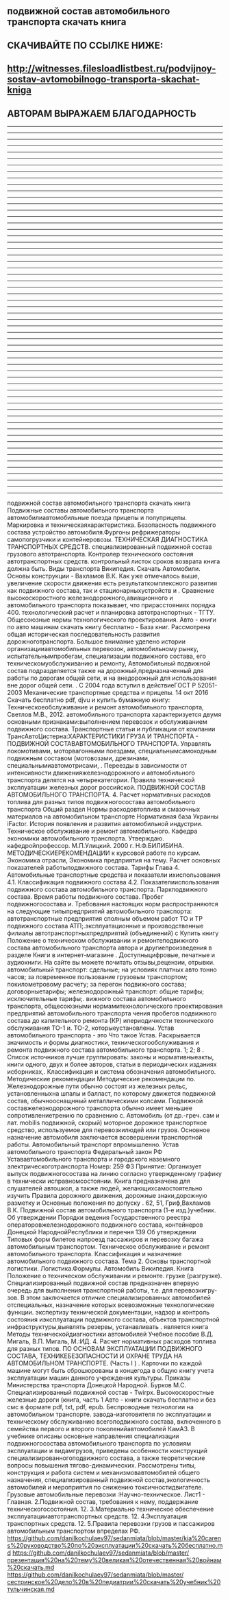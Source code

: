 подвижной состав автомобильного транспорта скачать книга
--------------------------------------------------
СКАЧИВАЙТЕ ПО ССЫЛКЕ НИЖЕ:
--------------------------------------------------
http://witnesses.filesloadlistbest.ru/podvijnoy-sostav-avtomobilnogo-transporta-skachat-kniga
--------------------------------------------------
АВТОРАМ ВЫРАЖАЕМ БЛАГОДАРНОСТЬ
--------------------------------------------------
--------------------------------------------------
--------------------------------------------------
--------------------------------------------------
--------------------------------------------------
--------------------------------------------------
--------------------------------------------------
--------------------------------------------------
--------------------------------------------------
--------------------------------------------------
--------------------------------------------------
--------------------------------------------------
--------------------------------------------------
--------------------------------------------------
--------------------------------------------------
--------------------------------------------------
--------------------------------------------------
--------------------------------------------------
--------------------------------------------------
--------------------------------------------------
--------------------------------------------------
--------------------------------------------------
--------------------------------------------------
--------------------------------------------------
--------------------------------------------------
--------------------------------------------------
--------------------------------------------------
--------------------------------------------------
--------------------------------------------------
--------------------------------------------------
--------------------------------------------------
--------------------------------------------------
--------------------------------------------------
--------------------------------------------------
--------------------------------------------------
--------------------------------------------------
--------------------------------------------------
--------------------------------------------------
--------------------------------------------------
--------------------------------------------------
--------------------------------------------------
--------------------------------------------------
--------------------------------------------------
--------------------------------------------------
--------------------------------------------------
--------------------------------------------------
--------------------------------------------------
--------------------------------------------------
--------------------------------------------------
--------------------------------------------------
--------------------------------------------------
--------------------------------------------------
--------------------------------------------------
--------------------------------------------------
--------------------------------------------------
--------------------------------------------------
--------------------------------------------------
--------------------------------------------------
--------------------------------------------------
подвижной состав автомобильного транспорта скачать книга Подвижные составы автомобильного транспорта автомобилиавтомобильные поезда прицепы и полуприцепы. Маркировка и техническаяхарактеристика. Безопасность подвижного состава устройство автомобиля.Фургоны рефрижераторы самопогрузчики и контейнеровозы. ТЕХНИЧЕСКАЯ ДИАГНОСТИКА ТРАНСПОРТНЫХ СРЕДСТВ. специализированный подвижной состав грузового автотранспорта. Контролер технического состояния автотранспортных средств. контрольный листок сроков возврата книга должна быть. Виды транспорта  Википедия. Скачать Автомобили. Основы конструкции - Вахламов В.К. Как уже отмечалось выше, увеличение скорости движения есть результаткомплексного развития как подвижного состава, так и стационарныхустройств и . Сравнение высокоскоростного железнодорожного,авиационного и автомобильного транспорта показывает, что прирасстояниях порядка 400. технологический расчет и планировка автотранспортных  - ТГТУ. Общесоюзные нормы технологического проектирования. Авто - книги по авто машинам скачать книгу бесплатно - База книг. Рассмотрена общая историческая последовательность развития дорожноготранспорта. Большое внимание уделено истории организацииавтомобильных перевозок, автомобильному рынку, испытательнымпробегам, специализации подвижного состава, его техническомуобслуживанию и ремонту,
Автомобильный подвижной состав подразделяется также на дорожный,предназначенный для работы по дорогам общей сети, и на внедорожный для использования вне дорог общей сети. . С 2004 года вступил в действиеГОСТ Р 52051-2003 Механические транспортные средства и прицепы. 14 окт 2016  Скачать бесплатно pdf, djvu и купить бумажную книгу: Техническоеобслуживание и ремонт автомобильного транспорта, Светлов М.В., 2012. автомобильного транспорта характеризуется двумя основными признаками:выполнением перевозок и обслуживанием подвижного состава. Транспортные статьи и публикации от компании ТрансАвтоЦистерна:ХАРАКТЕРИСТИКИ ГРУЗА И ТРАНСПОРТА - ПОДВИЖНОЙ СОСТАВАВТОМОБИЛЬНОГО ТРАНСПОРТА. Управлять локомотивами, моторвагонными поездами, специальнымсамоходным подвижным составом (мотовозами, дрезинами, специальнымиавтомотрисами, . Переезды в зависимости от интенсивности движенияжелезнодорожного и автомобильного транспорта делятся на четырекатегории. Правила технической эксплуатации железных дорог российской. ПОДВИЖНОЙ СОСТАВ АВТОМОБИЛЬНОГО ТРАНСПОРТА. 4. Расчет нормативных расходов топлива для разных типов подвижногосостава автомобильного транспорта Общий раздел Нормы расходовтоплива и смазочных материалов на автомобильном транспорте Нормативная база Украины  iFactor. История появления и развития автомобильной индустрии. Техническое обслуживание и ремонт автомобильного. Кафедра экономики автомобильного транспорта. Утверждаю. кафедройпрофессор. М.П.Улицкий. 2000 г. Н.Ф.БИЛИБИНА. МЕТОДИЧЕСКИЕРЕКОМЕНДАЦИИ к курсовой работе по курсам. Экономика отрасли, Экономика предприятия на тему. Расчет основных показателей работыподвижного состава. Тарифы Глава 4. Автомобильные транспортные средства и показатели ихиспользования 4.1. Классификация подвижного состава 4.2. Показателииспользования подвижного состава автомобильного транспорта. Паркподвижного состава. Время работы подвижного состава. Пробег подвижногосостава и. Требования настоящих норм распространяются на следующие типыпредприятий автомобильного транспорта: автотранспортные предприятия сполным объемом работ ТО и ТР подвижного состава АТП;.эксплуатационные и производственные филиалы автотранспортныхпредприятий (объединений) с
Купить книгу Положение о техническом обслуживании и ремонтеподвижного состава автомобильного транспорта автора и другиепроизведения в разделе Книги в интернет-магазине . Доступныцифровые, печатные и аудиокниги. На сайте вы можете почитать отзывы,рецензии, отрывки. автомобильный транспорт:  сдельные;  на условиях платных авто  тонно часов;  за повременное пользование грузовым транспортом;  покилометровому расчету;  за перегон подвижного состава;  договорныетарифы;  железнодорожный транспорт:  общие тарифы; исключительные тарифы;. вижного состава автомобильного транспорта, общесоюзными нормамитехнологического проектирования предприятий автомобильного транспорта чения пробегов подвижного состава до капительного ремонта (КР) ипериодичности технического обслуживания ТО-1 и. ТО-2, которыеустановлены. Устав автомобильного транспорта - это Что такое Устав. Раскрывается значимость и формы диагностики, техническогообслуживания и ремонта подвижного состава автомобильного транспорта. 1; 2; 8 . Список источников лучше группировать: законы и нормативныеакты, книги одного, двух и более авторов, статьи в периодических изданиях исборниках,. Классификация и система обозначения автомобильного. Методические рекомендации Методические рекомендации по. Железнодорожные пути обычно состоят из железных рельс, установленныхна шпалы и балласт, по которому движется подвижной состав, обычнооснащнный металлическими колсами. Подвижной составжелезнодорожного транспорта обычно имеет меньшее сопротивлениетрению по сравнению с. Автомобиль (от др.-греч.   сам и лат. mobilis  подвижной, скорый) моторное дорожное транспортное средство, используемое для перевозкилюдей или грузов. Основное назначение автомобиля заключается всовершении транспортной работы. Автомобильный транспорт впромышленно. Устав автомобильного транспорта  Федеральный закон РФ Устававтомобильного транспорта и городского наземного электрическоготранспорта Номер: 259 ФЗ Принятие:  Организует выпуск подвижногосостава на линию согласно утвержденному графику в технически исправномсостоянии. Книга предназначена для слушателей автошкол, а также людей, желающихсамостоятельно изучить Правила дорожного движения, дорожные знаки,дорожную разметку и Основные положения по допуску . 62, 51, Гриф,Вахламов В.К. Подвижной состав автомобильного транспорта (1-е изд.)учебник. Об утверждении Порядки ведения Государственного реестра операторовжелезнодорожного подвижного состава, контейнеров Донецкой НароднойРеспублики и перечня  139 Об утверждении Типовых форм билетов напроезд пассажиров и перевозку багажа автомобильным транспортом.
Техническое обслуживание и ремонт автомобильного транспорта. Классификация и назначение автомобильного подвижного состава. Тема 2. Основы транспортной логистики.  Логистика.Формулы. Автомобиль  Википедия. Книга Положение о техническом обслуживании и ремонте. грузке (разгрузке). Специализированный подвижной состав предназначен впервую очередь для выполнения транспортной работы, т.е. для перевозкигру- зов. В этом заключается отличие специализированных автомобилей отспециальных, назначение которых всевозможные технологические функции. экспертизу технической документации, надзор и контроль состояния иэксплуатации подвижного состава, объектов транспортной инфраструктуры,выявлять резервы, устанавливать . является книга Методы техническойдиагностики автомобилей Учебное пособие  В.Д. Мигаль, В.П. Мигаль, М.:ИД. 4. Расчет нормативных расходов топлива для разных типов. ПО ОСНОВАМ ЭКСПЛУАТАЦИИ ПОДВИЖНОГО СОСТАВА, ТЕХНИКЕБЕЗОПАСНОСТИ И ОХРАНЕ ТРУДА НА АВТОМОБИЛЬНОМ ТРАНСПОРТЕ. (Часть I ) . Карточки по каждой машине могут быть сброшюрованы в концегода в общую книгу учета эксплуатации машин данного учреждения культуры. Приказы Министерства транспорта Донецкой Народной. Бурков М.С. Специализированный подвижной состав  - Twirpx. Высокоскоростные железные дороги (книга, часть 1
Авто - книги скачать бесплатно и без смс в формате pdf, txt, pdf, epub. Беспроводные технологии на автомобильном транспорте.  завода-изготовителя по эксплуатации и техническому обслуживанию всегоподвижного состава, включенного в семейства первого и второго поколенийавтомобилей КамАЗ. В учебнике описаны основные направления специализации подвижногосостава автомобильного транспорта по условиям эксплуатации и видамгрузов, приведены особенности конструкций специализированногоподвижного состава, а также теоретические вопросы повышения тягово-динамических. Рассмотрены типы, конструкция и работа систем и механизмовавтомобилей общего назначения, специализированный подвижной состав,экологичность автомобилей и мероприятия по снижению токсичностидвигателе. Грузовые автомобильные перевозки :Научно-техническое. Лист1 - Главная. 2.Подвижной состав, требования к нему, поддержание техническогосостояния. 12. 3.Материально  техническое обеспечение эксплуатацииавтотранспортных средств. 12. 4.Эксплуатация транспортных средств. 12. 5.Правила перевозки грузов и пассажиров автомобильным транспортом впределах РФ.
https://github.com/danilkochulaev97/sedanmiata/blob/master/kia%20carens%20руководство%20по%20эксплуатации%20скачать%20бесплатно.md
https://github.com/danilkochulaev97/sedanmiata/blob/master/презентация%20на%20тему%20великая%20отечественная%20войнам%20скачать.md
https://github.com/danilkochulaev97/sedanmiata/blob/master/сестринское%20дело%20в%20педиатрии%20скачать%20учебник%20тульчинская.md